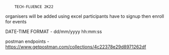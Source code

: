 

        TECH-FLUENCE 2K22

organisers will be added using excel
participants have to signup then enroll for events
        

DATE-TIME FORMAT - dd/mm/yyyy hh:mm:ss


postman endpoints - https://www.getpostman.com/collections/4c22378e29d8971262df